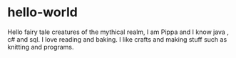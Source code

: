 # hello-world
Hello fairy tale creatures of the mythical realm,
I am Pippa and I know java , c# and sql. I love reading and baking.
I like crafts and making stuff such as knitting and programs.

